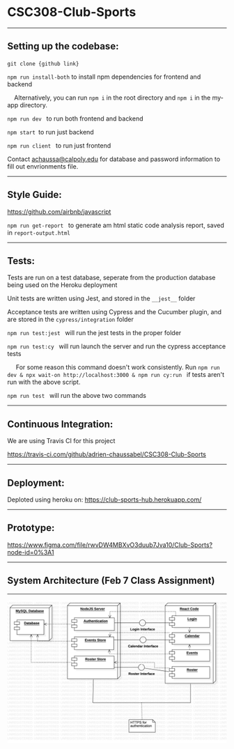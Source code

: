 # CSC308-Club-Sports

---

## Setting up the codebase:

`git clone {github link}`

`npm run install-both` to install npm dependencies for frontend and backend

&nbsp;&nbsp;&nbsp;&nbsp;Alternatively, you can run `npm i` in the root directory and `npm i` in the my-app directory.

`npm run dev ` to run both frontend and backend

`npm start `to run just backend

`npm run client ` to run just frontend

Contact achaussa@calpoly.edu for database and password information to fill out envrionments file.

---

## Style Guide:
https://github.com/airbnb/javascript

`npm run get-report ` to generate am html static code analysis report, saved in `report-output.html`

---

## Tests:

Tests are run on a test database, seperate from the production database being used on the Heroku deployment

Unit tests are written using Jest, and stored in the `__jest__` folder

Acceptance tests are written using Cypress and the Cucumber plugin, and are stored in the `cypress/integration` folder

`npm run test:jest ` will run the jest tests in the proper folder

`npm run test:cy ` will run launch the server and run the cypress acceptance tests

&nbsp;&nbsp;&nbsp;&nbsp; For some reason this command doesn't work consistently. Run `npm run dev & npx wait-on http://localhost:3000 & npm run cy:run ` if tests aren't run with the above script.

`npm run test ` will run the above two commands

---

## Continuous Integration:

We are using Travis CI for this project

https://travis-ci.com/github/adrien-chaussabel/CSC308-Club-Sports


---

## Deployment:

Deploted using heroku on: https://club-sports-hub.herokuapp.com/

---

## Prototype:

https://www.figma.com/file/rwvDW4MBXvO3duub7Jva10/Club-Sports?node-id=0%3A1

---

## System Architecture (Feb 7 Class Assignment)

---
![](uml.jpg)
